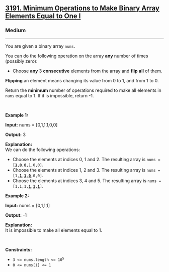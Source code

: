 <h2><a href="https://leetcode.com/problems/minimum-operations-to-make-binary-array-elements-equal-to-one-i/">3191. Minimum Operations to Make Binary Array Elements Equal to One I</a></h2><h3>Medium</h3><hr><p>You are given a <span data-keyword="binary-array">binary array</span> <code>nums</code>.</p>

<p>You can do the following operation on the array <strong>any</strong> number of times (possibly zero):</p>

<ul>
	<li>Choose <strong>any</strong> 3 <strong>consecutive</strong> elements from the array and <strong>flip</strong> <strong>all</strong> of them.</li>
</ul>

<p><strong>Flipping</strong> an element means changing its value from 0 to 1, and from 1 to 0.</p>

<p>Return the <strong>minimum</strong> number of operations required to make all elements in <code>nums</code> equal to 1. If it is impossible, return -1.</p>

<p>&nbsp;</p>
<p><strong class="example">Example 1:</strong></p>

<div class="example-block">
<p><strong>Input:</strong> <span class="example-io">nums = [0,1,1,1,0,0]</span></p>

<p><strong>Output:</strong> <span class="example-io">3</span></p>

<p><strong>Explanation:</strong><br />
We can do the following operations:</p>

<ul>
	<li>Choose the elements at indices 0, 1 and 2. The resulting array is <code>nums = [<u><strong>1</strong></u>,<u><strong>0</strong></u>,<u><strong>0</strong></u>,1,0,0]</code>.</li>
	<li>Choose the elements at indices 1, 2 and 3. The resulting array is <code>nums = [1,<u><strong>1</strong></u>,<u><strong>1</strong></u>,<strong><u>0</u></strong>,0,0]</code>.</li>
	<li>Choose the elements at indices 3, 4 and 5. The resulting array is <code>nums = [1,1,1,<strong><u>1</u></strong>,<u><strong>1</strong></u>,<u><strong>1</strong></u>]</code>.</li>
</ul>
</div>

<p><strong class="example">Example 2:</strong></p>

<div class="example-block">
<p><strong>Input:</strong> <span class="example-io">nums = [0,1,1,1]</span></p>

<p><strong>Output:</strong> <span class="example-io">-1</span></p>

<p><strong>Explanation:</strong><br />
It is impossible to make all elements equal to 1.</p>
</div>

<p>&nbsp;</p>
<p><strong>Constraints:</strong></p>

<ul>
	<li><code>3 &lt;= nums.length &lt;= 10<sup>5</sup></code></li>
	<li><code>0 &lt;= nums[i] &lt;= 1</code></li>
</ul>
